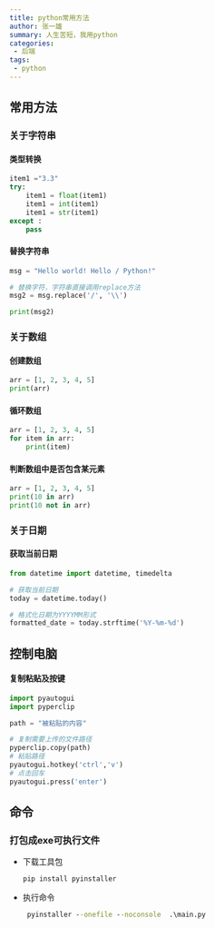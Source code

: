 ```yaml
---
title: python常用方法
author: 张一雄
summary: 人生苦短，我用python
categories:
 - 后端
tags:
 - python
---
```


## 常用方法

### 关于字符串

#### 类型转换

```python
item1 ="3.3"
try:
    item1 = float(item1)
    item1 = int(item1)
    item1 = str(item1)
except :
    pass
```

#### 替换字符串

```python
msg = "Hello world! Hello / Python!"

# 替换字符，字符串直接调用replace方法
msg2 = msg.replace('/', '\\')

print(msg2)
```

### 关于数组

#### 创建数组

```python
arr = [1, 2, 3, 4, 5]
print(arr)
```

#### 循环数组

```python
arr = [1, 2, 3, 4, 5]
for item in arr:
    print(item)
```

#### 判断数组中是否包含某元素

```python
arr = [1, 2, 3, 4, 5]
print(10 in arr)
print(10 not in arr)
```

### 关于日期

#### 获取当前日期

```python
from datetime import datetime, timedelta

# 获取当前日期
today = datetime.today()

# 格式化日期为YYYYMM形式
formatted_date = today.strftime('%Y-%m-%d')

```



## 控制电脑

#### 复制粘贴及按键

```python
import pyautogui
import pyperclip

path = "被粘贴的内容"

# 复制需要上传的文件路径
pyperclip.copy(path)
# 粘贴路径
pyautogui.hotkey('ctrl','v')
# 点击回车
pyautogui.press('enter')
```

## 命令

### 打包成exe可执行文件

- 下载工具包

  ```cmd
  pip install pyinstaller
  ```

- 执行命令

  ```cmd
   pyinstaller --onefile --noconsole  .\main.py
  ```

  
